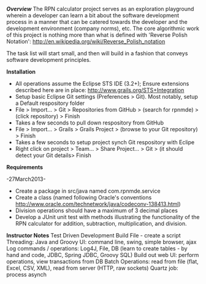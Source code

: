 ***Overview***
The RPN calculator project serves as an exploration playground wherein a developer can learn a bit about the software 
development process in a manner that can be catered towards the developer and the development environment (company 
norms), etc.  The core algorithmic work of this project is nothing more than what is defined with 'Reverse Polish 
Notation': http://en.wikipedia.org/wiki/Reverse_Polish_notation

The task list will start small, and then will build in a fashion that conveys software development principles.

**Installation**
- All operations assume the Eclipse STS IDE (3.2+); Ensure extensions described here are in place: 
  http://www.grails.org/STS+Integration
- Setup basic Eclipse Git settings (Preferences > Git).  Most notably, setup a Default respository folder
- File > Import... > Git > Repositories from GitHub > (search for rpnmde) > (click repository) > Finish
- Takes a few seconds to pull down respository from GitHub
- File > Import... > Grails > Grails Project > (browse to your Git repository) > Finish
- Takes a few seconds to setup project synch Git respository with Eclipe
- Right click on project > Team... > Share Project... > Git > (it should detect your Git details> Finish



**Requirements**

-27March2013-
- Create a package in src/java named com.rpnmde.service
- Create a class (named following Oracle's conventions http://www.oracle.com/technetwork/java/codeconv-138413.html)
- Division operations should have a maximum of 3 decimal places
- Develop a JUnit unit test with methods illustrating the functionality of the RPN calculator for addition, subtraction,
  multiplication, and division.    


  
**Instructor Notes**
Test Driven Development
Build File - create a script
Threading: Java and Groovy
UI: command line, swing, simple browser, ajax
Log commands / operations: Log4J, File, DB (learn to create tables - by hand and code, JDBC, Spring JDBC, Groovy SQL)
Build out web UI: perform operations, view transactions from DB
Batch Operations: read from file (flat, Excel, CSV, XML), read from server (HTTP, raw sockets)
Quartz job: process asynch
